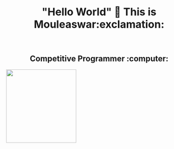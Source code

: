 <h1 align="center"> "Hello World" 👋 This is Mouleaswar:exclamation: <br></br>
<h2 align="center"> Competitive Programmer :computer:</h2>
<img align="left" width="190" height="200" src="https://www.clipartmax.com/png/middle/15-155541_all-about-me-clipart-3-station-blank-all-about-me-clipart.png"/>
